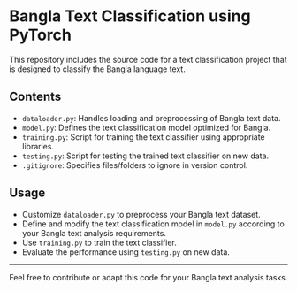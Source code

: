 # Bangla Text Classification using PyTorch

This repository includes the source code for a text classification project that is designed to classify the Bangla language text.

## Contents

- `dataloader.py`: Handles loading and preprocessing of Bangla text data.
- `model.py`: Defines the text classification model optimized for Bangla.
- `training.py`: Script for training the text classifier using appropriate libraries.
- `testing.py`: Script for testing the trained text classifier on new data.
- `.gitignore`: Specifies files/folders to ignore in version control.

## Usage

- Customize `dataloader.py` to preprocess your Bangla text dataset.
- Define and modify the text classification model in `model.py` according to your Bangla text analysis requirements.
- Use `training.py` to train the text classifier.
- Evaluate the performance using `testing.py` on new data.

---
Feel free to contribute or adapt this code for your Bangla text analysis tasks.
